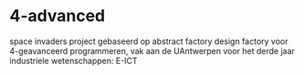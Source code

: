 # 4-advanced
space invaders project gebaseerd op abstract factory design factory
voor 4-geavanceerd programmeren, vak aan de UAntwerpen voor het derde jaar industriele wetenschappen: E-ICT
